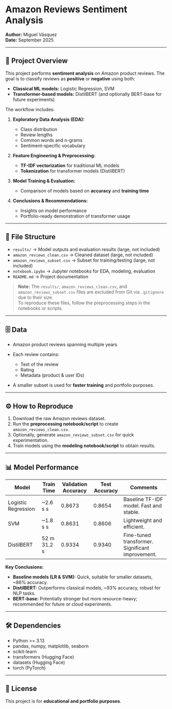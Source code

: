 # Amazon Reviews Sentiment Analysis

**Author:** Miguel Vásquez  
**Date:** September 2025  

---

## 📖 Project Overview

This project performs **sentiment analysis** on Amazon product reviews. The goal is to classify reviews as **positive** or **negative** using both:

- **Classical ML models:** Logistic Regression, SVM  
- **Transformer-based models:** DistilBERT (and optionally BERT-base for future experiments)  

The workflow includes:

1. **Exploratory Data Analysis (EDA):**  
   - Class distribution  
   - Review lengths  
   - Common words and n-grams  
   - Sentiment-specific vocabulary

2. **Feature Engineering & Preprocessing:**  
   - **TF-IDF vectorization** for traditional ML models  
   - **Tokenization** for transformer models (DistilBERT)

3. **Model Training & Evaluation:**  
   - Comparison of models based on **accuracy** and **training time**  

4. **Conclusions & Recommendations:**  
   - Insights on model performance  
   - Portfolio-ready demonstration of transformer usage

---

## 📂 File Structure

- `results/` → Model outputs and evaluation results (large, not included)
- `amazon_reviews_clean.csv` → Cleaned dataset (large, not included)
- `amazon_reviews_subset.csv` → Subset for training/testing (large, not included)
- `notebook.ipybn` → Jupyter notebooks for EDA, modeling, evaluation
- `README.md` → Project documentation

> **Note:** The `results/`, `amazon_reviews_clean.csv`, and `amazon_reviews_subset.csv` files are excluded from Git via `.gitignore` due to their size.  
> To reproduce these files, follow the preprocessing steps in the notebooks or scripts.

---

## 🗄️ Data

- Amazon product reviews spanning multiple years  
- Each review contains:  
  - Text of the review  
  - Rating  
  - Metadata (product & user IDs)  

- A smaller subset is used for **faster training** and portfolio purposes.

---

## ⚙️ How to Reproduce

1. Download the raw Amazon reviews dataset.  
2. Run the **preprocessing notebook/script** to create `amazon_reviews_clean.csv`.  
3. Optionally, generate `amazon_reviews_subset.csv` for quick experimentation.  
4. Train models using the **modeling notebook/script** to obtain results.

---

## 📊 Model Performance

| Model                  | Train Time        | Validation Accuracy | Test Accuracy | Comments |
|------------------------|-----------------|------------------|---------------|----------|
| Logistic Regression    | ~2.6 s s            | 0.8673           | 0.8654        | Baseline TF-IDF model. Fast and stable. |
| SVM                    | ~1.8 s s            | 0.8631           | 0.8606        | Lightweight and efficient. |
| DistilBERT             | 52 m 31.2 s     | 0.9334           | 0.9340        | Fine-tuned transformer. Significant improvement. |

**Key Conclusions:**

- **Baseline models (LR & SVM):** Quick, suitable for smaller datasets, ~86% accuracy.  
- **DistilBERT:** Outperforms classical models, ~93% accuracy, robust for NLP tasks.  
- **BERT-base:** Potentially stronger but more resource-heavy; recommended for future or cloud experiments.  

---

## 🛠️ Dependencies

- Python >= 3.13  
- pandas, numpy, matplotlib, seaborn  
- scikit-learn  
- transformers (Hugging Face)  
- datasets (Hugging Face)  
- torch (PyTorch)  

---

## 📌 License

This project is for **educational and portfolio purposes**.